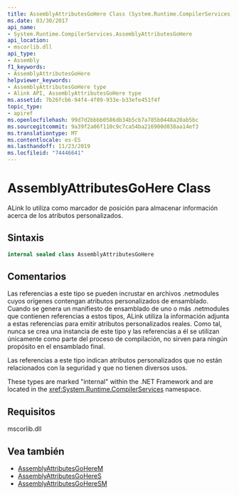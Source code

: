```yaml
---
title: AssemblyAttributesGoHere Class (System.Runtime.CompilerServices)
ms.date: 03/30/2017
api_name:
- System.Runtime.CompilerServices.AssemblyAttributesGoHere
api_location:
- mscorlib.dll
api_type:
- Assembly
f1_keywords:
- AssemblyAttributesGoHere
helpviewer_keywords:
- AssemblyAttributesGoHere type
- Alink API, AssemblyAttributesGoHere type
ms.assetid: 7b26fcb6-94f4-4f09-933e-b33efe451f4f
topic_type:
- apiref
ms.openlocfilehash: 99d7d2bbbb0586db34b5cb7a785b0448a20ab5bc
ms.sourcegitcommit: 9a39f2a06f110c9c7ca54ba216900d038aa14ef3
ms.translationtype: MT
ms.contentlocale: es-ES
ms.lasthandoff: 11/23/2019
ms.locfileid: "74446641"
---
```

# <a name="assemblyattributesgohere-class"></a>AssemblyAttributesGoHere Class

ALink lo utiliza como marcador de posición para almacenar información acerca de los atributos personalizados.

## <a name="syntax"></a>Sintaxis

```csharp
internal sealed class AssemblyAttributesGoHere
```

## <a name="remarks"></a>Comentarios

Las referencias a este tipo se pueden incrustar en archivos .netmodules cuyos orígenes contengan atributos personalizados de ensamblado. Cuando se genera un manifiesto de ensamblado de uno o más .netmodules que contienen referencias a estos tipos, ALink utiliza la información adjunta a estas referencias para emitir atributos personalizados reales. Como tal, nunca se crea una instancia de este tipo y las referencias a él se utilizan únicamente como parte del proceso de compilación, no sirven para ningún propósito en el ensamblado final.

Las referencias a este tipo indican atributos personalizados que no están relacionados con la seguridad y que no tienen diversos usos.

These types are marked "internal" within the .NET Framework and are located in the <xref:System.Runtime.CompilerServices> namespace.

## <a name="requirements"></a>Requisitos

mscorlib.dll

## <a name="see-also"></a>Vea también

- [AssemblyAttributesGoHereM](assemblyattributesgoherem.md)
- [AssemblyAttributesGoHereS](assemblyattributesgoheres.md)
- [AssemblyAttributesGoHereSM](assemblyattributesgoheresm.md)
